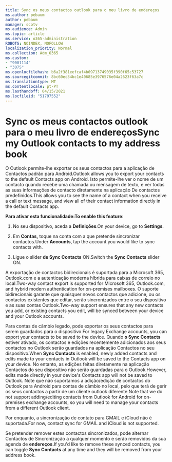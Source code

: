 ```yaml
---
title: Sync os meus contactos outlook para o meu livro de endereços
ms.author: pebaum
author: pebaum
manager: scotv
ms.audience: Admin
ms.topic: article
ms.service: o365-administration
ROBOTS: NOINDEX, NOFOLLOW
localization_priority: Normal
ms.collection: Adm_O365
ms.custom:
- "9001114"
- "3075"
ms.openlocfilehash: b6a2f381eefcaf4b09713749035f390f65c53727
ms.sourcegitcommit: 8bc60ec34bc1e40685e3976576e04a2623f63a7c
ms.translationtype: MT
ms.contentlocale: pt-PT
ms.lasthandoff: 04/15/2021
ms.locfileid: "51797552"
---
```

# <a name="sync-my-outlook-contacts-to-my-address-book"></a><span data-ttu-id="9f255-102">Sync os meus contactos outlook para o meu livro de endereços</span><span class="sxs-lookup"><span data-stu-id="9f255-102">Sync my Outlook contacts to my address book</span></span>

<span data-ttu-id="9f255-103">O Outlook permite-lhe exportar os seus contactos para a aplicação de Contactos padrão para Android.</span><span class="sxs-lookup"><span data-stu-id="9f255-103">Outlook allows you to export your contacts to the default Contacts app on Android.</span></span> <span data-ttu-id="9f255-104">Isto permite-lhe ver o nome de um contacto quando recebe uma chamada ou mensagem de texto, e ver todas as suas informações de contacto diretamente na aplicação De contactos predefinidos.</span><span class="sxs-lookup"><span data-stu-id="9f255-104">This allows you to see the name of a contact when you receive a call or text message, and view all of their contact information directly in the default Contacts app.</span></span>
 
<span data-ttu-id="9f255-105">**Para ativar esta funcionalidade:**</span><span class="sxs-lookup"><span data-stu-id="9f255-105">**To enable this feature**:</span></span>
 
1. <span data-ttu-id="9f255-106">No seu dispositivo, aceda a **Definições**.</span><span class="sxs-lookup"><span data-stu-id="9f255-106">On your device, go to **Settings**.</span></span>

2. <span data-ttu-id="9f255-107">Em **Contas,** toque na conta com a que pretende sincronizar contactos.</span><span class="sxs-lookup"><span data-stu-id="9f255-107">Under **Accounts**, tap the account you would like to sync contacts with.</span></span>

3. <span data-ttu-id="9f255-108">Ligue o slider **de Sync Contacts** ON.</span><span class="sxs-lookup"><span data-stu-id="9f255-108">Switch the **Sync Contacts** slider ON.</span></span>
 
<span data-ttu-id="9f255-109">A exportação de contactos bidirecionais é suportada para a Microsoft 365, Outlook.com e a autenticação moderna híbrida para caixas de correio no local.</span><span class="sxs-lookup"><span data-stu-id="9f255-109">Two-way contact export is supported for Microsoft 365, Outlook.com, and hybrid modern authentication for on-premises mailboxes.</span></span> <span data-ttu-id="9f255-110">O suporte bidirecionais garante que quaisquer novos contactos que adicione, ou os contactos existentes que editar, serão sincronizados entre o seu dispositivo e as suas contas Outlook.</span><span class="sxs-lookup"><span data-stu-id="9f255-110">Two-way support ensures that any new contacts you add, or existing contacts you edit, will be synced between your device and your Outlook accounts.</span></span>
 
<span data-ttu-id="9f255-111">Para contas de câmbio legado, pode exportar os seus contactos para serem guardados para o dispositivo.</span><span class="sxs-lookup"><span data-stu-id="9f255-111">For legacy Exchange accounts, you can export your contacts to be saved to the device.</span></span> <span data-ttu-id="9f255-112">Quando **o Sync Contacts** estiver ativado, os contactos e edições recentemente adicionados aos seus contactos no Outlook serão guardados na aplicação Contactos no seu dispositivo.</span><span class="sxs-lookup"><span data-stu-id="9f255-112">When **Sync Contacts** is enabled, newly added contacts and edits made to your contacts in Outlook will be saved to the Contacts app on your device.</span></span> <span data-ttu-id="9f255-113">No entanto, as edições feitas diretamente na aplicação Contactos do seu dispositivo não serão guardadas para o Outlook.</span><span class="sxs-lookup"><span data-stu-id="9f255-113">However, edits made directly in your device's Contacts app will not be saved to Outlook.</span></span> <span data-ttu-id="9f255-114">Note que não suportamos a adição/edição de contactos do Outlook para Android para contas de câmbio no local, pelo que terá de gerir os seus contactos a partir de um cliente outlook diferente.</span><span class="sxs-lookup"><span data-stu-id="9f255-114">Note that we do not support adding/editing contacts from Outlook for Android for on-premises exchange accounts, so you will need to manage your contacts from a different Outlook client.</span></span>
 
<span data-ttu-id="9f255-115">Por enquanto, a sincronização de contato para GMAIL e iCloud não é suportada.</span><span class="sxs-lookup"><span data-stu-id="9f255-115">For now, contact sync for GMAIL and iCloud is not supported.</span></span>
 
<span data-ttu-id="9f255-116">Se pretender remover estes contactos sincronizados, pode alternar Contactos de Sincronização a qualquer momento e serão removidos da sua agenda de **endereços.**</span><span class="sxs-lookup"><span data-stu-id="9f255-116">If you'd like to remove these synced contacts, you can toggle **Sync Contacts** at any time and they will be removed from your address book.</span></span>
